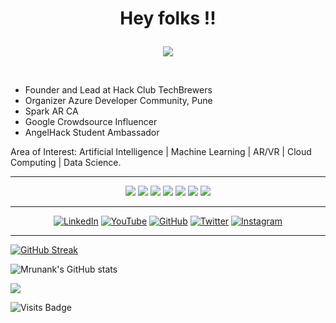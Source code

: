 # <p align="center"> Hey folks !! </p>

<p align="center">
<img src="https://github.com/mrunankpawar/mrunankpawar/blob/main/Copy%20of%20Copy%20of%20Youtube%20Header%20final%20(2).jpg?raw=true">
 </p>
 
 <br>
 

<!-- ###  <p align="justify">My name is Mrunank Pawar, I'm a junior computer engineering student. </p> -->

<ul>
 <li>Founder and Lead at Hack Club TechBrewers</li>
 <li>Organizer Azure Developer Community, Pune</li>
 <li>Spark AR CA</li>
 <li>Google Crowdsource Influencer</li>  
 <li>AngelHack Student Ambassador</li>
</ul> 

Area of Interest: Artificial Intelligence | Machine Learning | AR/VR | Cloud Computing | Data Science.

<hr>

<p align="center">
<img src="https://img.shields.io/badge/HTML5-E34F26?style=for-the-badge&logo=html5&logoColor=white">
<img src="https://img.shields.io/badge/CSS3-1572B6?style=for-the-badge&logo=css3&logoColor=white">
<img src="https://img.shields.io/badge/JavaScript-323330?style=for-the-badge&logo=javascript&logoColor=F7DF1E">
<img src="https://img.shields.io/badge/Java-ED8B00?style=for-the-badge&logo=java&logoColor=white">
<img src="https://img.shields.io/badge/Bootstrap-563D7C?style=for-the-badge&logo=bootstrap&logoColor=white">
<img src="https://img.shields.io/badge/Python-14354C?style=for-the-badge&logo=python&logoColor=white">
<img src="https://img.shields.io/badge/GIT-E44C30?style=for-the-badge&logo=git&logoColor=white">
 </p>


<hr>
<p align="center">
<a href="https://www.linkedin.com/in/mrunankpawar/" target="_blank"><img alt="LinkedIn" src="https://img.shields.io/badge/linkedin-%230077B5.svg?style=for-the-badge&logo=linkedin&logoColor=white"/></a>
 <a href="https://www.youtube.com/channel/UCak8xLVbDi-_OGozZL3qpwQ" target="_blank"><img alt="YouTube" src="https://img.shields.io/badge/Mrunank Pawar-%23FF0000.svg?style=for-the-badge&logo=YouTube&logoColor=white"/></a>
<a href="https://github.com/mrunankpawar"><img alt="GitHub" src="https://img.shields.io/badge/github-%23121011.svg?style=for-the-badge&logo=github&logoColor=white"/></a>
<a href="https://twitter.com/MrunankPawar" target="_blank"><img alt="Twitter" src="https://img.shields.io/badge/MrunankPawar-%231DA1F2.svg?style=for-the-badge&logo=Twitter&logoColor=white"/></a>
<a href="https://www.instagram.com/mrunank_pawar/" target="_blank"><img alt="Instagram" src="https://img.shields.io/badge/mrunank_pawar-%23E4405F.svg?style=for-the-badge&logo=Instagram&logoColor=white"/></a>
</p>
  
 <hr>
  
<!-- <img src="https://img.shields.io/github/followers/mrunankpawar.svg?style=social&label=Follow&maxAge=2592000"> -->

[![GitHub Streak](https://github-readme-streak-stats.herokuapp.com/?user=mrunankpawar&theme=radical)](https://git.io/streak-stats) 

![Mrunank's GitHub stats](https://github-readme-stats.vercel.app/api?username=mrunankpawar&show_icons=true&theme=radical)

 <img src="https://activity-graph.herokuapp.com/graph?username=mrunankpawar&bg_color=FFFFFF&color=000000&line=000000&point=00FF00"></div>
 
 ![Visits Badge](https://badges.pufler.dev/visits/mrunankpawar/mrunankpawar)
 



 
